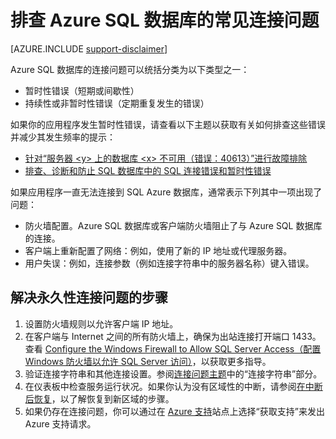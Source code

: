 <properties
	pageTitle="排查 Azure SQL 数据库的常见连接问题"
	description="识别和解决 Azure SQL 数据库常见连接错误的步骤。"
	services="sql-database"
	documentationCenter=""
	authors="dalechen"
	manager="felixwu"
	editor=""/>

<tags
	ms.service="sql-database"
	ms.date="03/29/2016"
	wacn.date="05/16/2016"/>

# 排查 Azure SQL 数据库的常见连接问题
[AZURE.INCLUDE [support-disclaimer](../includes/support-disclaimer.md)]

Azure SQL 数据库的连接问题可以统括分类为以下类型之一：

- 暂时性错误（短期或间歇性）
- 持续性或非暂时性错误（定期重复发生的错误）

如果你的应用程序发生暂时性错误，请查看以下主题以获取有关如何排查这些错误并减少其发生频率的提示：

- [针对“服务器 &lt;y&gt; 上的数据库 &lt;x&gt; 不可用（错误：40613）”进行故障排除](/documentation/articles/sql-database-troubleshoot-connection)
- [排查、诊断和防止 SQL 数据库中的 SQL 连接错误和暂时性错误](/documentation/articles/sql-database-connectivity-issues)

如果应用程序一直无法连接到 SQL Azure 数据库，通常表示下列其中一项出现了问题：

- 防火墙配置。Azure SQL 数据库或客户端防火墙阻止了与 Azure SQL 数据库的连接。
- 客户端上重新配置了网络：例如，使用了新的 IP 地址或代理服务器。
- 用户失误：例如，连接参数（例如连接字符串中的服务器名称）键入错误。

## 解决永久性连接问题的步骤
1.	设置防火墙规则以允许客户端 IP 地址。
2.	在客户端与 Internet 之间的所有防火墙上，确保为出站连接打开端口 1433。查看 [Configure the Windows Firewall to Allow SQL Server Access（配置 Windows 防火墙以允许 SQL Server 访问）](https://msdn.microsoft.com/zh-cn/library/cc646023.aspx)，以获取更多指导。
3.	验证连接字符串和其他连接设置。参阅[连接问题主题](/documentation/articles/sql-database-connectivity-issues/#connections-to-azure-sql-database)中的“连接字符串”部分。
4.	在仪表板中检查服务运行状况。如果你认为没有区域性的中断，请参阅[在中断后恢复](/documentation/articles/sql-database-disaster-recovery)，以了解恢复到新区域的步骤。
5.	如果仍存在连接问题，你可以通过在 [Azure 支持](/support/contact)站点上选择“获取支持”来发出 Azure 支持请求。

<!---HONumber=Mooncake_0503_2016-->
